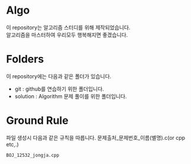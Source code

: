 # Algo

이 repository는 알고리즘 스터디를 위해 제작되었습니다.  
알고리즘을 마스터하여 우리모두 행복해지면 좋겠습니다.  

# Folders

이 repository에는 다음과 같은 폴더가 있습니다.  
  
 * git		: github를 연습하기 위한 폴더입니다.
 * solution	: Algorithm 문제 풀이를 위한 폴더입니다. 

# Ground Rule

파일 생성시 다음과 같은 규칙을 따릅니다.
문제출처_문제번호_이름(별명).c(or cpp etc,.)

```
BOJ_12532_jongja.cpp
```

